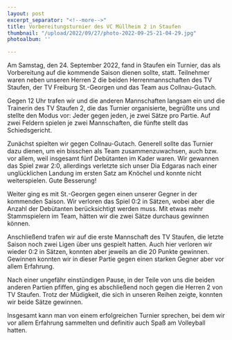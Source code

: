 ```yaml
---
layout: post
excerpt_separator: "<!--more-->"
title: Vorbereitungsturnier des VC Müllheim 2 in Staufen
thumbnail: "/upload/2022/09/27/photo-2022-09-25-21-04-29.jpg"
photoalbum: ''

---
```

Am Samstag, den 24. September 2022, fand in Staufen ein Turnier, das als Vorbereitung auf die kommende Saison dienen sollte, statt. Teilnehmer waren neben unseren Herren 2 die beiden Herrenmannschaften des TV Staufen, der TV Freiburg St.-Georgen und das Team aus Collnau-Gutach.

Gegen 12 Uhr trafen wir und die anderen Mannschaften langsam ein und die Trainerin des TV Staufen 2, die das Turnier organisierte, begrüßte uns und stellte den Modus vor: Jeder gegen jeden, je zwei Sätze pro Partie. Auf zwei Feldern spielen je zwei Mannschaften, die fünfte stellt das Schiedsgericht.

Zunächst spielten wir gegen Collnau-Gutach. Generell sollte das Turnier dazu dienen, um ein bisschen als Team zusammenzuwachsen, auch bzw. vor allem, weil insgesamt fünf Debütanten im Kader waren. Wir gewannen das Spiel zwar 2:0, allerdings verletzte sich unser Dia Edgaras nach einer unglücklichen Landung im ersten Satz am Knöchel und konnte nicht weiterspielen. Gute Besserung!

Weiter ging es mit St.-Georgen gegen einen unserer Gegner in der kommenden Saison. Wir verloren das Spiel 0:2 in Sätzen, wobei aber die Anzahl der Debütanten berücksichtigt werden muss. Mit etwas mehr Stammspielern im Team, hätten wir die zwei Sätze durchaus gewinnen können.

Anschließend trafen wir auf die erste Mannschaft des TV Staufen, die letzte Saison noch zwei Ligen über uns gespielt hatten. Auch hier verloren wir wieder 0:2 in Sätzen, konnten aber jeweils an die 20 Punkte gewinnen. Gewinnen konnten wir in dieser Partie gegen einen starken Gegner aber vor allem Erfahrung.

Nach einer ungefähr einstündigen Pause, in der Teile von uns die beiden anderen Partien pfiffen, ging es abschließend noch gegen die Herren 2 von TV Staufen. Trotz der Müdigkeit, die sich in unseren Reihen zeigte, konnten wir beide Sätze gewinnen.

Insgesamt kann man von einem erfolgreichen Turnier sprechen, bei dem wir vor allem Erfahrung sammelten und definitiv auch Spaß am Volleyball hatten.
